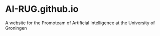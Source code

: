 # AI-RUG.github.io
A website for the Promoteam of Artificial Intelligence at the University of Groningen
